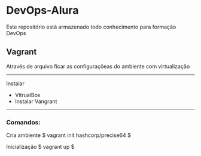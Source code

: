 # DevOps-Alura
Este repositório está armazenado todo conhecimento para formação DevOps



## Vagrant 

Através de arquivo ficar as configuraçõeas do ambiente com virtualização 

--- 
Instalar 
- VitrualBox
- Instalar Vangrant


--------------------------------

### Comandos:

Cria ambiente
$ vagrant init hashcorp/precise64 $ 

Inicialização
$ vagrant up $


